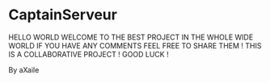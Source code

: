 # CaptainServeur
HELLO WORLD
WELCOME TO THE BEST PROJECT IN THE WHOLE WIDE WORLD 
IF YOU HAVE ANY COMMENTS 
FEEL FREE TO SHARE THEM !
THIS IS A COLLABORATIVE PROJECT !
GOOD LUCK !

By aXaile
